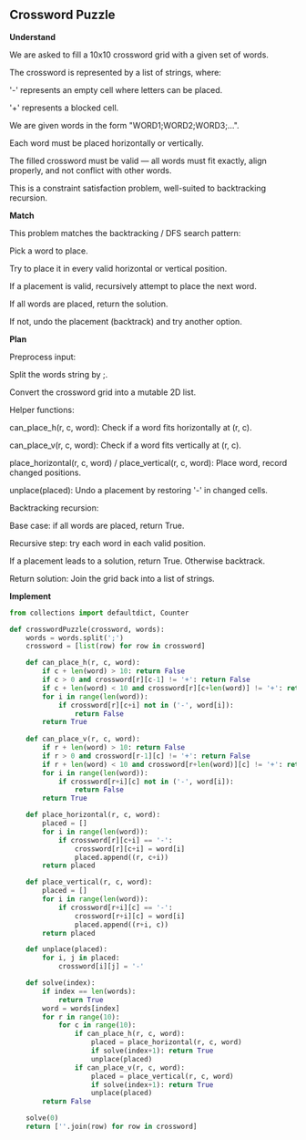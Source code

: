 ## Crossword Puzzle
**Understand**

We are asked to fill a 10x10 crossword grid with a given set of words.

The crossword is represented by a list of strings, where:

'-' represents an empty cell where letters can be placed.

'+' represents a blocked cell.

We are given words in the form "WORD1;WORD2;WORD3;...".

Each word must be placed horizontally or vertically.

The filled crossword must be valid — all words must fit exactly, align properly, and not conflict with other words.

This is a constraint satisfaction problem, well-suited to backtracking recursion.

**Match**

This problem matches the backtracking / DFS search pattern:

Pick a word to place.

Try to place it in every valid horizontal or vertical position.

If a placement is valid, recursively attempt to place the next word.

If all words are placed, return the solution.

If not, undo the placement (backtrack) and try another option.

**Plan**

Preprocess input:

Split the words string by ;.

Convert the crossword grid into a mutable 2D list.

Helper functions:

can_place_h(r, c, word): Check if a word fits horizontally at (r, c).

can_place_v(r, c, word): Check if a word fits vertically at (r, c).

place_horizontal(r, c, word) / place_vertical(r, c, word): Place word, record changed positions.

unplace(placed): Undo a placement by restoring '-' in changed cells.

Backtracking recursion:

Base case: if all words are placed, return True.

Recursive step: try each word in each valid position.

If a placement leads to a solution, return True. Otherwise backtrack.

Return solution: Join the grid back into a list of strings.

**Implement**
```py
from collections import defaultdict, Counter

def crosswordPuzzle(crossword, words):
    words = words.split(';')   
    crossword = [list(row) for row in crossword]

    def can_place_h(r, c, word):
        if c + len(word) > 10: return False
        if c > 0 and crossword[r][c-1] != '+': return False
        if c + len(word) < 10 and crossword[r][c+len(word)] != '+': return False
        for i in range(len(word)):
            if crossword[r][c+i] not in ('-', word[i]):
                return False
        return True
        
    def can_place_v(r, c, word):
        if r + len(word) > 10: return False
        if r > 0 and crossword[r-1][c] != '+': return False
        if r + len(word) < 10 and crossword[r+len(word)][c] != '+': return False
        for i in range(len(word)):
            if crossword[r+i][c] not in ('-', word[i]):
                return False
        return True

    def place_horizontal(r, c, word):
        placed = [] 
        for i in range(len(word)):
            if crossword[r][c+i] == '-':
                crossword[r][c+i] = word[i]
                placed.append((r, c+i))
        return placed

    def place_vertical(r, c, word):
        placed = [] 
        for i in range(len(word)):
            if crossword[r+i][c] == '-':
                crossword[r+i][c] = word[i]
                placed.append((r+i, c))
        return placed

    def unplace(placed):
        for i, j in placed:
            crossword[i][j] = '-'

    def solve(index):     
        if index == len(words):
            return True
        word = words[index]
        for r in range(10):
            for c in range(10):
                if can_place_h(r, c, word):
                    placed = place_horizontal(r, c, word)
                    if solve(index+1): return True
                    unplace(placed)
                if can_place_v(r, c, word):
                    placed = place_vertical(r, c, word)
                    if solve(index+1): return True
                    unplace(placed)
        return False

    solve(0)
    return [''.join(row) for row in crossword]
```